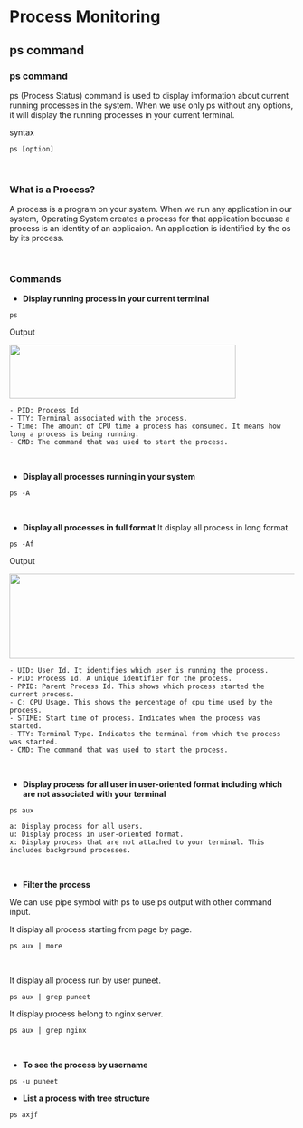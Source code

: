 # Process Monitoring

## ps command

### ps command

ps (Process Status) command is used to display imformation about current running processes in the system. When we use only ps without any options, it will display the running processes in your current terminal.

syntax
```
ps [option]
```

<br>

### What is a Process?

A process is a program on your system. When we run any application in our system, Operating System creates a process for that application becuase a process is an identity of an applicaion. An application is identified by the os by its process.

<br>

### Commands 

- **Display running process in your current terminal**
```
ps 
```
Output

<img src="https://github.com/user-attachments/assets/4366ab9f-a76f-4881-8bb4-f78ec7d20656" width="400" height="95" >

```
- PID: Process Id
- TTY: Terminal associated with the process.
- Time: The amount of CPU time a process has consumed. It means how long a process is being running.
- CMD: The command that was used to start the process.
```

<br>

- **Display all processes running in your system**
```
ps -A
```

<br>

- **Display all processes in full format**
  It display all process in long format.

```
ps -Af
```
Output

<img src="https://github.com/user-attachments/assets/376e5acf-3321-4c30-bc55-df8b9b3d3aba" width="700" height="150" >

```
- UID: User Id. It identifies which user is running the process.
- PID: Process Id. A unique identifier for the process.
- PPID: Parent Process Id. This shows which process started the current process.
- C: CPU Usage. This shows the percentage of cpu time used by the process.
- STIME: Start time of process. Indicates when the process was started.
- TTY: Terminal Type. Indicates the terminal from which the process was started.
- CMD: The command that was used to start the process.
```

<br>

- **Display process for all user in user-oriented format including which are not associated with your terminal**
```
ps aux
```
```
a: Display process for all users.
u: Display process in user-oriented format.
x: Display process that are not attached to your terminal. This includes background processes.
```

<br>

- **Filter the process**

We can use pipe symbol with ps to use ps output with other command input.

It display all process starting from page by page.
```
ps aux | more
```
<br>

It display all process run by user puneet.
```
ps aux | grep puneet
```

It display process belong to nginx server.
```
ps aux | grep nginx
```

<br>

- **To see the process by username**
```
ps -u puneet
```

- **List a process with tree structure**
```
ps axjf
```
